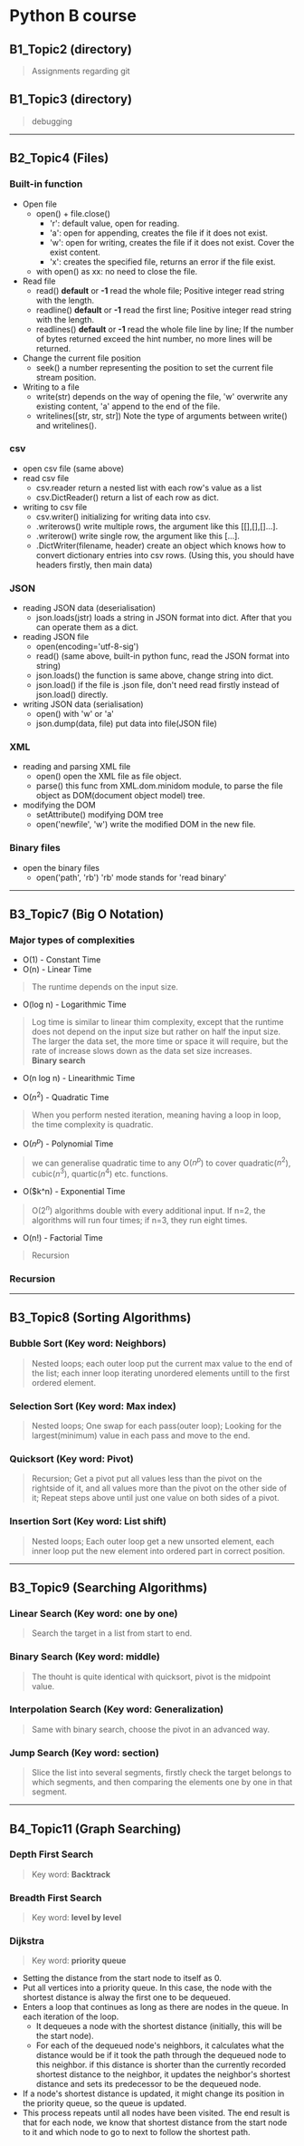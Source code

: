 # Python B course
## B1_Topic2 (directory)
> Assignments regarding git
## B1_Topic3 (directory)
> debugging
---

## B2_Topic4 (Files)
### **Built-in function**
- Open file
    - open() + file.close()
        - 'r': default value, open for reading.
        - 'a': open for appending, creates the file if it does not exist.
        - 'w': open for writing, creates the file if it does not exist. Cover the exist content.
        - 'x': creates the specified file, returns an error if the file exist.
    - with open() as xx: no need to close the file.
- Read file
    - read() **default** or **-1** read the whole file; Positive integer read string with the length.
    - readline() **default** or **-1** read the first line; Positive integer read string with the length.
    - readlines() **default** or **-1** read the whole file line by line; If the number of bytes returned exceed the hint number, no more lines will be returned.
- Change the current file position
    - seek() a number representing the position to set the current file stream position.
- Writing to a file
    - write(str) depends on the way of opening the file, 'w' overwrite any existing content, 'a' append to the end of the file.
    - writelines([str, str, str]) Note the type of arguments between write() and writelines().

### **csv**
- open csv file (same above)
- read csv file
    - csv.reader return a nested list with each row's value as a list
    - csv.DictReader() return a list of each row as dict.
- writing to csv file
    - csv.writer() initializing for writing data into csv.
    - .writerows() write multiple rows, the argument like this [[],[],[]...].
    - .writerow() write single row, the argument like this [...].
    - .DictWriter(filename, header) create an object which knows how to convert dictionary entries into csv rows. (Using this, you should have headers firstly, then main data)

### **JSON**
- reading JSON data (deserialisation)
    - json.loads(jstr) loads a string in JSON format into dict. After that you can operate them as a dict.
- reading JSON file
    - open(encoding='utf-8-sig') 
    - read() (same above, built-in python func, read the JSON format into string)
    - json.loads() the function is same above, change string into dict.
    - json.load() if the file is .json file, don't need read firstly instead of json.load() directly.
- writing JSON data (serialisation)
    - open() with 'w' or 'a'
    - json.dump(data, file) put data into file(JSON file)

### **XML**
- reading and parsing XML file
    - open() open the XML file as file object.
    - parse() this func from XML.dom.minidom module, to parse the file object as DOM(document object model) tree.
- modifying the DOM
    - setAttribute() modifying DOM tree
    - open('newfile', 'w') write the modified DOM in the new file.

### **Binary files**
- open the binary files
    - open('path', 'rb') 'rb' mode stands for 'read binary'  
---
## B3_Topic7 (Big O Notation)
### Major types of complexities
* O(1) - Constant Time  
* O(n) - Linear Time  
> The runtime depends on the input size.
* O(log n) - Logarithmic Time  
> Log time is similar to linear thim complexity, except that the runtime does not depend on the input size but rather on half the input size. The larger the data set, the more time or space it will require, but the rate of increase slows down as the data set size increases.  
> **Binary search**
* O(n log n) - Linearithmic Time  
>  
* O($n^2$) - Quadratic Time  
> When you perform nested iteration, meaning having a loop in loop, the time complexity is quadratic.  
* O($n^p$) - Polynomial Time  
> we can generalise quadratic time to any O($n^p$) to cover quadratic($n^2$), cubic($n^3$), quartic($n^4$) etc. functions.  
* O($k^n) - Exponential Time  
> O($2^n$) algorithms double with every additional input. If n=2, the algorithms will run four times; if n=3, they run eight times.  
* O(n!) - Factorial Time  
> Recursion  

### Recursion 

---
## B3_Topic8 (Sorting Algorithms)  

### Bubble Sort (Key word: Neighbors)  
> Nested loops; each outer loop put the current max value to the end of the list; each inner loop iterating unordered elements untill to the first ordered element.

### Selection Sort (Key word: Max index)
> Nested loops; One swap for each pass(outer loop); Looking for the largest(minimum) value in each pass and move to the end.

### Quicksort (Key word: Pivot)
> Recursion; Get a pivot put all values less than the pivot on the rightside of it, and all values more than the pivot on the other side of it; Repeat steps above until just one value on both sides of a pivot.

### Insertion Sort (Key word: List shift)  
> Nested loops; Each outer loop get a new unsorted element, each inner loop put the new element into ordered part in correct position.  
---
## B3_Topic9 (Searching Algorithms)  
### Linear Search (Key word: one by one)  
> Search the target in a list from start to end.  

### Binary Search (Key word: middle)  
> The thouht is quite identical with quicksort, pivot is the midpoint value. 

### Interpolation Search (Key word: Generalization)  
> Same with binary search, choose the pivot in an advanced way.  

### Jump Search (Key word: section)  
> Slice the list into several segments, firstly check the target belongs to which segments, and then comparing the elements one by one in that segment.  
---  
## B4_Topic11 (Graph Searching)  
### Depth First Search  
> Key word: **Backtrack**  

### Breadth First Search  
> Key word: **level by level**  

### Dijkstra  
> Key word: **priority queue**  
* Setting the distance from the start node to itself as 0.  
* Put all vertices into a priority queue. In this case, the node with the shortest distance is alway the first one to be dequeued.  
* Enters a loop that continues as long as there are nodes in the queue. In each iteration of the loop.  
    * It dequeues a node with the shortest distance (initially, this will be the start node).
    * For each of the dequeued node's neighbors, it calculates what the distance would be if it took the path through the dequeued node to this neighbor. if this distance is shorter than the currently recorded shortest distance to the neighbor, it updates the neighbor's shortest distance and sets its predecessor to be the dequeued node.  
* If a node's shortest distance is updated, it might change its position in the priority queue, so the queue is updated.  
* This process repeats until all nodes have been visited. The end result is that for each node, we know that shortest distance from the start node to it and which node to go to next to follow the shortest path.  